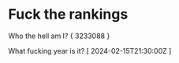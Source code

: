 # Fuck the rankings

Who the hell am I?
{ 3233088 }

What fucking year is it?
[ 2024-02-15T21:30:00Z ]
